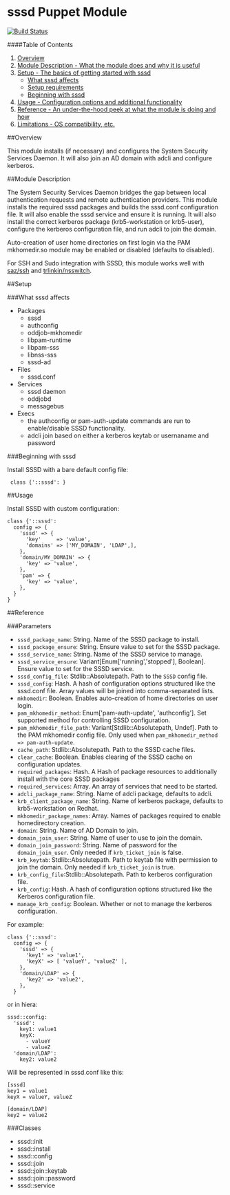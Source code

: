 # sssd Puppet Module

[![Build Status](https://travis-ci.org/walkamongus/sssd.svg)](https://travis-ci.org/walkamongus/sssd)

####Table of Contents

1. [Overview](#overview)
2. [Module Description - What the module does and why it is useful](#module-description)
3. [Setup - The basics of getting started with sssd](#setup)
    * [What sssd affects](#what-sssd-affects)
    * [Setup requirements](#setup-requirements)
    * [Beginning with sssd](#beginning-with-sssd)
4. [Usage - Configuration options and additional functionality](#usage)
5. [Reference - An under-the-hood peek at what the module is doing and how](#reference)
5. [Limitations - OS compatibility, etc.](#limitations)

##Overview

This module installs (if necessary) and configures the System Security Services Daemon. 
It will also join an AD domain with adcli and configure kerberos. 

##Module Description

The System Security Services Daemon bridges the gap between local authentication requests 
and remote authentication providers.  This module installs the required sssd packages and 
builds the sssd.conf configuration file. It will also enable the sssd service and ensure 
it is running.  It will also install the correct kerberos package (krb5-workstation or
krb5-user), configure the kerberos configuration file, and run adcli to join the domain.

Auto-creation of user home directories on first login via the PAM mkhomedir.so module may 
be enabled or disabled (defaults to disabled).

For SSH and Sudo integration with SSSD, this module works well with [saz/ssh](https://forge.puppetlabs.com/saz/ssh) and [trlinkin/nsswitch](https://forge.puppetlabs.com/trlinkin/nsswitch).

##Setup

###What sssd affects

* Packages
    * sssd
    * authconfig
    * oddjob-mkhomedir
    * libpam-runtime
    * libpam-sss
    * libnss-sss
    * sssd-ad
* Files
    * sssd.conf
* Services
    * sssd daemon
    * oddjobd
    * messagebus
* Execs
    * the authconfig or pam-auth-update commands are run to enable/disable SSSD functionality.
    * adcli join based on either a kerberos keytab or usernaname and password

###Beginning with sssd

Install SSSD with a bare default config file:

     class {'::sssd': }

##Usage

Install SSSD with custom configuration:

    class {'::sssd':
      config => {
        'sssd' => {
          'key'     => 'value',
          'domains' => ['MY_DOMAIN', 'LDAP',],
        },
        'domain/MY_DOMAIN' => {
          'key' => 'value',
        },
        'pam' => {
          'key' => 'value',
        },
      }
    }


##Reference

###Parameters

* `sssd_package_name`: String. Name of the SSSD package to install.
* `sssd_package_ensure`: String. Ensure value to set for the SSSD package.
* `sssd_service_name`: String. Name of the SSSD service to manage.
* `sssd_service_ensure`:  Variant[Enum['running','stopped'], Boolean]. Ensure value to set for the SSSD service.
* `sssd_config_file`: Stdlib::Absolutepath. Path to the `SSSD` config file.
* `sssd_config`: Hash. A hash of configuration options structured like the sssd.conf file. Array values will be joined into comma-separated lists. 
* `mkhomedir`: Boolean. Enables auto-creation of home directories on user login.
* `pam_mkhomedir_method`: Enum['pam-auth-update', 'authconfig']. Set supported method for controlling SSSD configuration.
* `pam_mkhomedir_file_path`: Variant[Stdlib::Absolutepath, Undef]. Path to the PAM mkhomedir config file. Only used when `pam_mkhomedir_method => pam-auth-update`.
* `cache_path`: Stdlib::Absolutepath. Path to the SSSD cache files.
* `clear_cache`: Boolean. Enables clearing of the SSSD cache on configuration updates.
* `required_packages`: Hash. A Hash of package resources to additionally install with the core SSSD packages
* `required_services`: Array. An array of services that need to be started.
* `adcli_package_name`: String.  Name of adcli package, defaults to adcli.
* `krb_client_package_name`: String.  Name of kerberos package, defaults to krb5-workstation on Redhat.
* `mkhomedir_package_names`: Array.  Names of packages required to enable homedirectory creation.
* `domain`: String.  Name of AD Domain to join.
* `domain_join_user`: String. Name of user to use to join the domain.
* `domain_join_password`: String.  Name of password for the `domain_join_user`.  Only needed if `krb_ticket_join` is false.
* `krb_keytab`: Stdlib::Absolutepath.  Path to keytab file with permission to join the domain.  Only needed if `krb_ticket_join` is true.
* `krb_config_file`:Stdlib::Absolutepath.  Path to kerberos configuration file.
* `krb_config`: Hash.   A hash of configuration options structured like the Kerberos configuration file. 
* `manage_krb_config`: Boolean. Whether or not to manage the kerberos configuration.

For example:

    class {'::sssd':
      config => {
        'sssd' => {
          'key1' => 'value1',
          'keyX' => [ 'valueY', 'valueZ' ],
        },
        'domain/LDAP' => {
          'key2' => 'value2',
        },
      }

or in hiera:

    sssd::config:
      'sssd':
        key1: value1
        keyX:
          - valueY
          - valueZ
      'domain/LDAP':
        key2: value2

Will be represented in sssd.conf like this:

    [sssd]
    key1 = value1
    keyX = valueY, valueZ

    [domain/LDAP]
    key2 = value2

###Classes

* sssd::init
* sssd::install
* sssd::config
* sssd::join
* sssd::join::keytab
* sssd::join::password
* sssd::service

